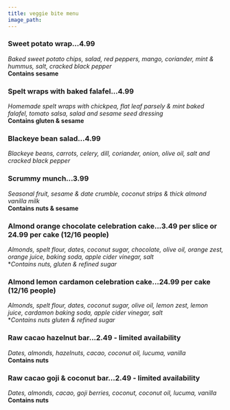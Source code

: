 ```yaml
---
title: veggie bite menu
image_path: 
---
```


### Sweet potato wrap...4.99
*Baked sweet potato chips, salad, red peppers, mango, coriander, mint & hummus, salt, cracked black pepper*  
**Contains sesame**

### Spelt wraps with baked falafel...4.99
*Homemade spelt wraps with chickpea, flat leaf parsely & mint baked falafel, tomato salsa, salad and sesame seed dressing*  
**Contains gluten & sesame**

### Blackeye bean salad...4.99
*Blackeye beans, carrots, celery, dill, coriander, onion, olive oil, salt and cracked black pepper* 

### Scrummy munch...3.99
*Seasonal fruit, sesame & date crumble, coconut strips & thick almond vanilla milk*  
**Contains nuts & sesame**

### Almond orange chocolate celebration cake...3.49 per slice or 24.99 per cake (12/16 people)
*Almonds, spelt flour, dates, coconut sugar, chocolate, olive oil, orange zest, orange juice, baking soda, apple cider vinegar, salt*  
**Contains nuts, gluten & *refined sugar**

### Almond lemon cardamon celebration cake...24.99 per cake (12/16 people)
*Almonds, spelt flour, dates, coconut sugar, olive oil, lemon zest, lemon juice, cardamon baking soda, apple cider vinegar, salt*  
**Contains nuts gluten & *refined sugar**

### Raw cacao hazelnut bar...2.49 - limited availability
*Dates, almonds, hazelnuts, cacao, coconut oil, lucuma, vanilla*  
**Contains nuts**

### Raw cacao goji & coconut bar...2.49 - limited availability
*Dates, almonds, cacao, goji berries, coconut, coconut oil, lucuma, vanilla*  
**Contains nuts**